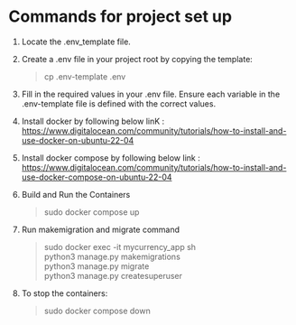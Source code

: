 # Commands for project set up

1. Locate the .env_template file.

2. Create a .env file in your project root by copying the template:
    > cp .env-template .env

3. Fill in the required values in your .env file. Ensure each variable in the .env-template file is defined with the correct values.

4. Install docker by following below linK : 
https://www.digitalocean.com/community/tutorials/how-to-install-and-use-docker-on-ubuntu-22-04

5. Install docker compose by following below link : 
https://www.digitalocean.com/community/tutorials/how-to-install-and-use-docker-compose-on-ubuntu-22-04

6. Build and Run the Containers
    > sudo docker compose up

7. Run makemigration and migrate command
    > sudo docker exec -it mycurrency_app sh  
    > python3 manage.py makemigrations   
    > python3 manage.py migrate   
    > python3 manage.py createsuperuser

7. To stop the containers:
    > sudo docker compose down

